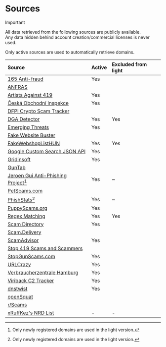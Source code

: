 # Sources

> [!IMPORTANT]
All data retrieved from the following sources are publicly available.<br>
Any data hidden behind account creation/commercial licenses is never used.

Only active sources are used to automatically retrieve domains.

| Source | Active | Excluded from light |
|:--- |:--- |:--- |
| [165 Anti-fraud](https://165.npa.gov.tw/#/articles/subclass/3) | Yes | |
| [ANFRAS](https://anfras.com/fakeshops/) | | |
| [Artists Against 419](https://db.aa419.org/fakebankslist.php) | Yes | |
| [Česká Obchodní Inspekce](https://www.coi.gov.cz/pro-spotrebitele/rizikove-e-shopy/) | Yes | |
| [DFPI Crypto Scam Tracker](https://dfpi.ca.gov/crypto-scams/) | | |
| [DGA Detector](https://github.com/exp0se/dga_detector) | Yes | Yes |
| [Emerging Threats](https://rules.emergingthreats.net/) | Yes | |
| [Fake Website Buster](https://fakewebsitebuster.com/) | | |
| [FakeWebshopListHUN](https://github.com/FakesiteListHUN/FakeWebshopListHUN) | Yes | Yes |
| [Google Custom Search JSON API](https://github.com/jarelllama/Scam-Blocklist/blob/main/config/search_terms.csv) | Yes | |
| [Gridinsoft](https://gridinsoft.com/website-reputation-checker) | Yes | |
| [GunTab](https://www.guntab.com/scam-websites) | | |
| [Jeroen Gui Anti-Phishing Project](https://jeroengui.be/anti-phishing-project/)[^1] | Yes | ~ |
| [PetScams.com](https://petscams.com/) | | |
| [PhishStats](https://phishstats.info/)[^2] | Yes | ~ |
| [PuppyScams.org](https://puppyscams.org/) | Yes | |
| [Regex Matching](https://github.com/jarelllama/Scam-Blocklist/blob/main/config/phishing_targets.csv) | Yes | Yes |
| [Scam Directory](https://scam.directory/) | Yes | |
| [Scam.Delivery](https://scam.delivery/) | | |
| [ScamAdvisor](https://www.scamadviser.com/) | Yes | |
| [Stop 419 Scams and Scammers](https://www.stop419scams.com/) | | |
| [StopGunScams.com](https://stopgunscams.com/) | Yes | |
| [URLCrazy](https://github.com/urbanadventurer/urlcrazy) | Yes | |
| [Verbraucherzentrale Hamburg](https://www.vzhh.de/themen/einkauf-reise-freizeit/einkauf-online-shopping/fake-shop-liste-wenn-guenstig-richtig-teuer-wird) | Yes | |
| [Viriback C2 Tracker](https://tracker.viriback.com) | Yes | |
| [dnstwist](https://github.com/elceef/dnstwist) | Yes | |
| [openSquat](https://github.com/atenreiro/opensquat) | | |
| [r/Scams](https://www.reddit.com/r/Scams/) | | |
| [xRuffKez's NRD List](https://github.com/xRuffKez/NRD) | - | - |

[^1]: Only newly registered domains are used in the light version.
[^2]: Only newly registered domains are used in the light version.
